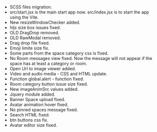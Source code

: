 - SCSS files migration.
- src/start.jsx is the main start app now. src/index.jsx is to start the app using the Vite.
- New resizeWindowChecker added.
- hljs size box issues fixed.
- OLD DragDrop removed.
- OLD RawModal removed.
- Drag drop file fixed.
- Emoji limite size fix.
- Some parts from the space category css is fixed.
- No Room messages view fixed. Now the message will not appear if the space has at least a category or room.
- Open Url to image viewer added.
- Video and audio media - CSS and HTML update.
- Function global.alert - function fixed.
- Room category button issue size fixed.
- New imageAnimSrc values added.
- Jquery module added.
- Banner Space upload fixed.
- Avatar animation hover fixed.
- No pinned spaces message fixed.
- Search HTML fixed.
- btn buttons css fix.
- Avatar editor size fixed.

